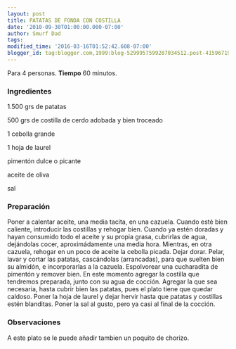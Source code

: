 ```yaml
---
layout: post
title: PATATAS DE FONDA CON COSTILLA
date: '2010-09-30T01:00:00.000-07:00'
author: Smurf Dad
tags: 
modified_time: '2016-03-16T01:52:42.608-07:00'
blogger_id: tag:blogger.com,1999:blog-5299957599287034512.post-4159671984952553400
---
```


Para 4 personas.
<b>Tiempo</b> 60 minutos.

<h3>Ingredientes</h3>

1.500 grs de patatas

500 grs de costilla de cerdo adobada y bien troceado

1 cebolla grande

1 hoja de laurel

pimentón dulce o picante

aceite de oliva

sal

<h3>Preparación</h3>

Poner a calentar aceite, una media tacita, en una cazuela. Cuando esté bien caliente, introducir las costillas y rehogar bien. Cuando ya estén doradas y hayan consumido todo el aceite y su propia grasa, cubrirlas de agua, dejándolas cocer, aproximádamente una media hora. Mientras, en otra cazuela, rehogar en un poco de aceite la cebolla picada. Dejar dorar. Pelar, lavar y cortar las patatas, cascándolas (arrancadas), para que suelten bien su almidón, e incorporarlas a la cazuela. Espolvorear una cucharadita de pimentón y remover bien. En este momento agregar la costilla que tendremos preparada, junto con su agua de cocción. Agregar la que sea necesaria, hasta cubrir bien las patatas, pues el plato tiene que quedar caldoso. Poner la hoja de laurel y dejar hervir hasta que patatas y costillas estén blanditas. Poner la sal al gusto, pero ya casi al final de la cocción.

<h3>Observaciones</h3>

A este plato se le puede añadir tambien un poquito de chorizo.

